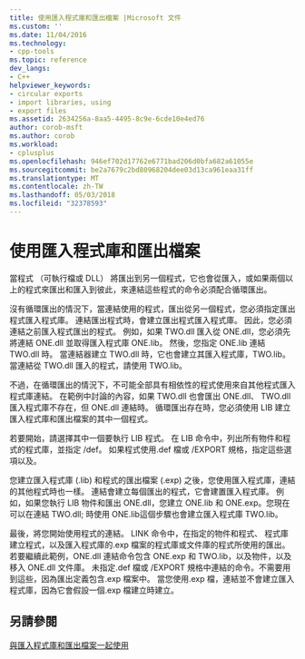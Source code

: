 ```yaml
---
title: 使用匯入程式庫和匯出檔案 |Microsoft 文件
ms.custom: ''
ms.date: 11/04/2016
ms.technology:
- cpp-tools
ms.topic: reference
dev_langs:
- C++
helpviewer_keywords:
- circular exports
- import libraries, using
- export files
ms.assetid: 2634256a-8aa5-4495-8c9e-6cde10e4ed76
author: corob-msft
ms.author: corob
ms.workload:
- cplusplus
ms.openlocfilehash: 946ef702d17762e6771bad206d0bfa682a61055e
ms.sourcegitcommit: be2a7679c2bd80968204dee03d13ca961eaa31ff
ms.translationtype: MT
ms.contentlocale: zh-TW
ms.lasthandoff: 05/03/2018
ms.locfileid: "32378593"
---
```

# <a name="using-an-import-library-and-export-file"></a>使用匯入程式庫和匯出檔案
當程式 （可執行檔或 DLL） 將匯出到另一個程式，它也會從匯入，或如果兩個以上的程式來匯出和匯入到彼此，來連結這些程式的命令必須配合循環匯出。  
  
 沒有循環匯出的情況下，當連結使用的程式，匯出從另一個程式，您必須指定匯出程式匯入程式庫。 連結匯出程式時，會建立匯出程式匯入程式庫。 因此，您必須連結之前匯入程式匯出的程式。 例如，如果 TWO.dll 匯入從 ONE.dll，您必須先將連結 ONE.dll 並取得匯入程式庫 ONE.lib。 然後，您指定 ONE.lib 連結 TWO.dll 時。 當連結器建立 TWO.dll 時，它也會建立其匯入程式庫，TWO.lib。 當連結從 TWO.dll 匯入的程式，請使用 TWO.lib。  
  
 不過，在循環匯出的情況下，不可能全部具有相依性的程式使用來自其他程式匯入程式庫連結。 在範例中討論的內容，如果 TWO.dll 也會匯出 ONE.dll、 TWO.dll 匯入程式庫不存在，但 ONE.dll 連結時。 循環匯出存在時，您必須使用 LIB 建立匯入程式庫和匯出檔案的其中一個程式。  
  
 若要開始，請選擇其中一個要執行 LIB 程式。 在 LIB 命令中，列出所有物件和程式的程式庫，並指定 /def。 如果程式使用.def 檔或 /EXPORT 規格，指定這些選項以及。  
  
 您建立匯入程式庫 (.lib) 和程式的匯出檔案 (.exp) 之後，您使用匯入程式庫，連結的其他程式時也一樣。 連結會建立每個匯出的程式，它會建置匯入程式庫。 例如，如果您執行 LIB 物件和匯出 ONE.dll，您建立 ONE.lib 和 ONE.exp。您現在可以在連結 TWO.dll; 時使用 ONE.lib這個步驟也會建立匯入程式庫 TWO.lib。  
  
 最後，將您開始使用程式的連結。 LINK 命令中，在指定的物件和程式、 程式庫建立程式，以及匯入程式庫的.exp 檔案的程式庫或文件庫的程式所使用的匯出。 若要繼續此範例，ONE.dll 連結命令包含 ONE.exp 和 TWO.lib，以及物件，以及移入 ONE.dll 文件庫。 未指定.def 檔或 /EXPORT 規格中連結的命令。不需要用到這些，因為匯出定義包含.exp 檔案中。 當您使用.exp 檔，連結並不會建立匯入程式庫，因為它會假設一個.exp 檔建立時建立。  
  
## <a name="see-also"></a>另請參閱  
 [與匯入程式庫和匯出檔案一起使用](../../build/reference/working-with-import-libraries-and-export-files.md)